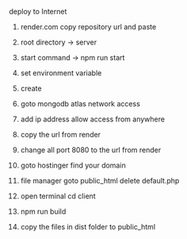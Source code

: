 deploy to Internet

1. render.com copy repository url and paste
2. root directory -> server
3. start command -> npm run start
4. set environment variable
4. create

5. goto mongodb atlas network access
6. add ip address allow access from anywhere
7. copy the url from render
8. change all port 8080 to the url from render


9. goto hostinger find your domain 
10. file manager goto public_html delete default.php
11. open terminal cd client 
12. npm run build
13. copy the files in dist folder to public_html